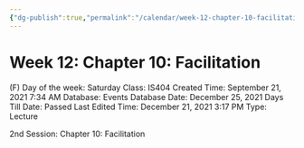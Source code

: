 ```yaml
---
{"dg-publish":true,"permalink":"/calendar/week-12-chapter-10-facilitation/"}
---
```


# Week 12: Chapter 10: Facilitation

(F) Day of the week: Saturday
Class: IS404
Created Time: September 21, 2021 7:34 AM
Database: Events Database
Date: December 25, 2021
Days Till Date: Passed
Last Edited Time: December 21, 2021 3:17 PM
Type: Lecture

2nd Session: Chapter 10: Facilitation